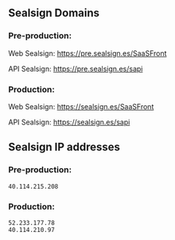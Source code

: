 ## Sealsign Domains
 
### Pre-production:
Web Sealsign: https://pre.sealsign.es/SaaSFront

API Sealsign: https://pre.sealsign.es/sapi
### Production:
Web Sealsign: https://sealsign.es/SaaSFront

API Sealsign: https://sealsign.es/sapi
 
 
## Sealsign IP addresses
 
### Pre-production:
```
40.114.215.208
```
 
### Production:
```
52.233.177.78
40.114.210.97
```